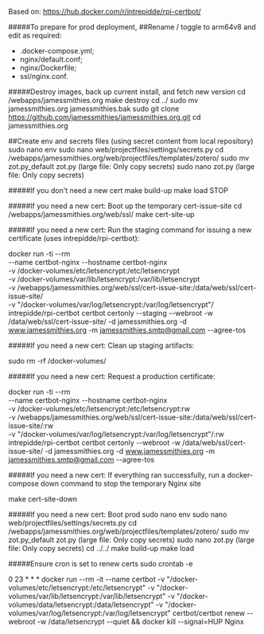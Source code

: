 
Based on: https://hub.docker.com/r/intrepidde/rpi-certbot/

#####To prepare for prod deployment,
##Rename / toggle to arm64v8 and edit as required:
* .docker-compose.yml; 
* nginx/default.conf; 
* nginx/Dockerfile; 
* ssl/nginx.conf. 

#####Destroy images, back up current install, and fetch new version
cd /webapps/jamessmithies.org
make destroy
cd ../
sudo mv jamessmithies.org jamessmithies.bak
sudo git clone https://github.com/jamessmithies/jamessmithies.org.git
cd jamessmithies.org

##Create env and secrets files (using secret content from local repository)
sudo nano env
sudo nano web/projectfiles/settings/secrets.py
cd /webapps/jamessmithies.org/web/projectfiles/templates/zotero/
sudo mv zot.py_default zot.py (large file: Only copy secrets)
sudo nano zot.py (large file: Only copy secrets)

#####If you don't need a new cert
make build-up
make load
STOP

#####If you need a new cert: Boot up the temporary cert-issue-site
cd /webapps/jamessmithies.org/web/ssl/
make cert-site-up

#####If you need a new cert: Run the staging command for issuing a new certificate (uses intrepidde/rpi-certbot):

docker run -ti --rm \
--name certbot-nginx --hostname certbot-nginx \
-v /docker-volumes/etc/letsencrypt:/etc/letsencrypt \
-v /docker-volumes/var/lib/letsencrypt:/var/lib/letsencrypt \
-v /webapps/jamessmithies.org/web/ssl/cert-issue-site:/data/web/ssl/cert-issue-site/ \
-v "/docker-volumes/var/log/letsencrypt:/var/log/letsencrypt"/ \
intrepidde/rpi-certbot certbot certonly --staging --webroot -w /data/web/ssl/cert-issue-site/ -d jamessmithies.org -d www.jamessmithies.org -m jamessmithies.smtp@gmail.com --agree-tos

#####If you need a new cert: Clean up staging artifacts:

sudo rm -rf /docker-volumes/

#####If you need a new cert: Request a production certificate:

docker run -ti --rm \
--name certbot-nginx --hostname certbot-nginx \
-v /docker-volumes/etc/letsencrypt:/etc/letsencrypt:rw \
-v /webapps/jamessmithies.org/web/ssl/cert-issue-site:/data/web/ssl/cert-issue-site/:rw \
-v "/docker-volumes/var/log/letsencrypt:/var/log/letsencrypt"/:rw \
intrepidde/rpi-certbot certbot certonly --webroot -w /data/web/ssl/cert-issue-site/ -d jamessmithies.org -d www.jamessmithies.org -m jamessmithies.smtp@gmail.com --agree-tos


#####If you need a new cert: If everything ran successfully, run a docker-compose down command to stop the temporary Nginx site

make cert-site-down

#####If you need a new cert: Boot prod
sudo nano env
sudo nano web/projectfiles/settings/secrets.py
cd /webapps/jamessmithies.org/web/projectfiles/templates/zotero/
sudo mv zot.py_default zot.py (large file: Only copy secrets)
sudo nano zot.py (large file: Only copy secrets)
cd ../../
make build-up
make load

#####Ensure cron is set to renew certs
sudo crontab -e

0 23 * * * docker run --rm -it --name certbot -v "/docker-volumes/etc/letsencrypt:/etc/letsencrypt" -v "/docker-volumes/var/lib/letsencrypt:/var/lib/letsencrypt" -v "/docker-volumes/data/letsencrypt:/data/letsencrypt" -v "/docker-volumes/var/log/letsencrypt:/var/log/letsencrypt" certbot/certbot renew --webroot -w /data/letsencrypt --quiet && docker kill --signal=HUP Nginx